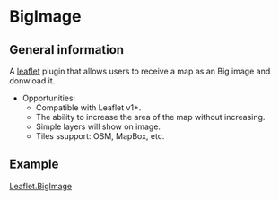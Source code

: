 # BigImage

## General information

A [leaflet](http://www.leafletjs.com) plugin that allows users to receive a map as an Big image and donwload it.
* Opportunities:
  - Compatible with Leaflet v1+.
  - The ability to increase the area of the map without increasing.
  - Simple layers will show on image.
  - Tiles ssupport: OSM, MapBox, etc.
  
## Example
[Leaflet.BigImage](https://pasichnykvasyl.github.io/Leaflet.BigImage/)

